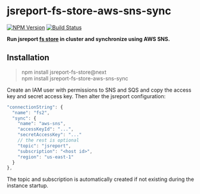 # jsreport-fs-store-aws-sns-sync
[![NPM Version](http://img.shields.io/npm/v/jsreport-fs-store-aws-sns-sync.svg?style=flat-square)](https://npmjs.com/package/jsreport-fs-store-aws-sns-sync)
[![Build Status](https://travis-ci.org/jsreport/jsreport-fs-store-aws-sns-sync.png?branch=master)](https://travis-ci.org/jsreport/jsreport-fs-store-aws-sns-sync)

**Run jsreport [fs store](https://github.com/jsreport/jsreport-fs-store) in cluster and synchronize using AWS SNS.**


## Installation

> npm install jsreport-fs-store@next    
> npm install jsreport-fs-store-aws-sns-sync

Create an IAM user with permissions to SNS and SQS and copy the access key and secret access key. Then alter the jsreport configuration:
```js
"connectionString": { 
  "name": "fs2",
  "sync": {
    "name": "aws-sns",
    "accessKeyId": "...",
    "secretAccessKey": "..."
    // the rest is optional
    "topic": "jsreport",
    "subscription": "<host id>",
    "region": "us-east-1"
  }
},	
```

The topic and subscription is automatically created if not existing during the instance startup.